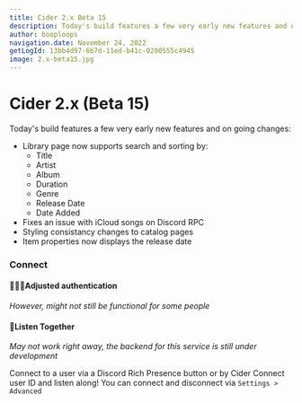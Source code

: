 ```yaml
---
title: Cider 2.x Beta 15
description: Today's build features a few very early new features and on going changes
author: booploops
navigation.date: November 24, 2022
getLogId: 13bb4d97-6b7d-11ed-b41c-0200555c4945
image: 2.x-beta15.jpg
---
```


# Cider 2.x (Beta 15)

Today's build features a few very early new features and on going changes:

- Library page now supports search and sorting by:
  - Title
  - Artist
  - Album
  - Duration
  - Genre
  - Release Date
  - Date Added
- Fixes an issue with iCloud songs on Discord RPC
- Styling consistancy changes to catalog pages
- Item properties now displays the release date

### Connect

#### 🧑🏻‍🔧Adjusted authentication

_However, might not still be functional for some people_

#### 🎉Listen Together

_May not work right away, the backend for this service is still under development_

Connect to a user via a Discord Rich Presence button or by Cider Connect user ID and listen along!
You can connect and disconnect via `Settings > Advanced`
